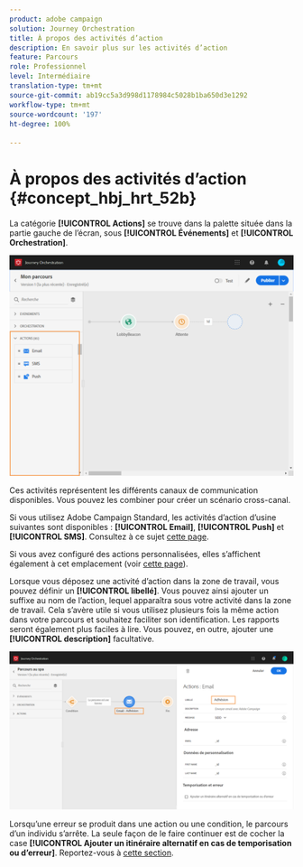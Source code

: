 ```yaml
---
product: adobe campaign
solution: Journey Orchestration
title: À propos des activités d’action
description: En savoir plus sur les activités d’action
feature: Parcours
role: Professionnel
level: Intermédiaire
translation-type: tm+mt
source-git-commit: ab19cc5a3d998d1178984c5028b1ba650d3e1292
workflow-type: tm+mt
source-wordcount: '197'
ht-degree: 100%

---
```



# À propos des activités d’action {#concept_hbj_hrt_52b}

La catégorie **[!UICONTROL Actions]** se trouve dans la palette située dans la partie gauche de l’écran, sous **[!UICONTROL Événements]** et **[!UICONTROL Orchestration]**.

![](../assets/journey58.png)

Ces activités représentent les différents canaux de communication disponibles. Vous pouvez les combiner pour créer un scénario cross-canal.

Si vous utilisez Adobe Campaign Standard, les activités d’action d’usine suivantes sont disponibles : **[!UICONTROL Email]**, **[!UICONTROL Push]** et **[!UICONTROL SMS]**. Consultez à ce sujet [cette page](../building-journeys/using-adobe-campaign-actions.md).

Si vous avez configuré des actions personnalisées, elles s’affichent également à cet emplacement (voir [cette page](../building-journeys/using-custom-actions.md)).

Lorsque vous déposez une activité d’action dans la zone de travail, vous pouvez définir un **[!UICONTROL libellé]**. Vous pouvez ainsi ajouter un suffixe au nom de l’action, lequel apparaîtra sous votre activité dans la zone de travail. Cela s’avère utile si vous utilisez plusieurs fois la même action dans votre parcours et souhaitez faciliter son identification. Les rapports seront également plus faciles à lire. Vous pouvez, en outre, ajouter une **[!UICONTROL description]** facultative.

![](../assets/journey59bis.png)

Lorsqu’une erreur se produit dans une action ou une condition, le parcours d’un individu s’arrête. La seule façon de le faire continuer est de cocher la case **[!UICONTROL Ajouter un itinéraire alternatif en cas de temporisation ou d’erreur]**. Reportez-vous à [cette section](../building-journeys/using-the-journey-designer.md#paths).
